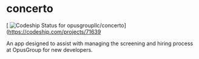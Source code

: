 # concerto

[ ![Codeship Status for opusgroupllc/concerto](https://codeship.com/projects/09733eb0-b975-0132-078d-1291440849a3/status?branch=master)](https://codeship.com/projects/71639

An app designed to assist with managing the screening and hiring process at OpusGroup for new developers.  
